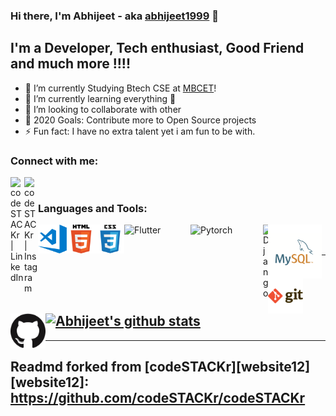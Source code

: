 ### Hi there, I'm Abhijeet - aka [abhijeet1999][website] 👋

## I'm a Developer, Tech enthusiast, Good Friend and much more !!!!
- 🔭 I’m currently Studying Btech CSE at [MBCET][website]!
- 🌱 I’m currently learning everything 🤣
- 👯 I’m looking to collaborate with other 
- 🥅 2020 Goals: Contribute more to Open Source projects
- ⚡ Fun fact: I have no extra talent yet i am fun to be with.

### Connect with me:

[<img align="left" alt="codeSTACKr | LinkedIn" width="22px" src="https://cdn.jsdelivr.net/npm/simple-icons@v3/icons/linkedin.svg" />][linkedin]
[<img align="left" alt="codeSTACKr | Instagram" width="22px" src="https://cdn.jsdelivr.net/npm/simple-icons@v3/icons/instagram.svg" />][instagram]

<br />

### Languages and Tools:

[<img align="left" alt="Visual Studio Code" width="46px" src="https://raw.githubusercontent.com/github/explore/80688e429a7d4ef2fca1e82350fe8e3517d3494d/topics/visual-studio-code/visual-studio-code.png" />][webdevplaylist]
[<img align="left" alt="HTML5" width="46px" src="https://raw.githubusercontent.com/github/explore/80688e429a7d4ef2fca1e82350fe8e3517d3494d/topics/html/html.png" />][webdevplaylist]
[<img align="left" alt="CSS3" width="46px" src="https://raw.githubusercontent.com/github/explore/80688e429a7d4ef2fca1e82350fe8e3517d3494d/topics/css/css.png" />][cssplaylist]
[<img align="left" alt="Flutter" width="106px" src="https://raw.githubusercontent.com/flutter/website/master/src/_assets/image/flutter-lockup.png" />][flutterplaylist]
[<img align="left" alt="Pytorch" width="116px" src="https://github.com/pytorch/pytorch/blob/master/docs/source/_static/img/pytorch-logo-dark.png" />][Pytorchplaylist]
[<img align="left" alt="Django" width="8\96px" src="https://static.djangoproject.com/img/logos/django-logo-positive.png" />][djangoplaylist]
[<img align="left" alt="MySQL" width="86px" src="https://raw.githubusercontent.com/github/explore/80688e429a7d4ef2fca1e82350fe8e3517d3494d/topics/mysql/mysql.png" />][webdevplaylist]
[<img align="left" alt="Git" width="56px" src="https://raw.githubusercontent.com/github/explore/80688e429a7d4ef2fca1e82350fe8e3517d3494d/topics/git/git.png" />][webdevplaylist]
[<img align="left" alt="GitHub" width="56px" src="https://raw.githubusercontent.com/github/explore/78df643247d429f6cc873026c0622819ad797942/topics/github/github.png" />][webdevplaylist]


<br />
<br />

---
[![Abhijeet's github stats](https://github-readme-stats.vercel.app/api?username=abhijeet1999&count_private=true)](https://github.com/anuraghazra/github-readme-stats)
---
---
Readmd forked from [codeSTACKr][website12]
[website12]: https://github.com/codeSTACKr/codeSTACKr
---

[website]: https://mbcet.ac.in/
[instagram]: https://www.instagram.com/abhijeet_the_gallant/
[linkedin]: www.linkedin.com/in/abhijeet-b1693b161
[webdevplaylist]: https://www.youtube.com/playlist?list=PLkwxH9e_vrAJ0WbEsFA9W3I1W-g_BTsbt
[jsplaylist]: https://www.youtube.com/playlist?list=PLkwxH9e_vrALRJKu7wfXby3MKeflhTu6B
[cssplaylist]: https://www.youtube.com/playlist?list=PLkwxH9e_vrALSdvZuEh6gqQdmDoDIoqz4
[djangoplaylist]: https://docs.djangoproject.com/en/3.0/releases/3.0/
[flutterplaylist]:https://flutter.dev/
[Pytorchplaylist]:https://pytorch.org/